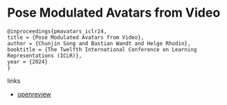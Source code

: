 # Pose Modulated Avatars from Video

```
@inproceedings{pmavatars_iclr24,
title = {Pose Modulated Avatars from Video},
author = {Chunjin Song and Bastian Wandt and Helge Rhodin},
booktitle = {The Twelfth International Conference on Learning Representations (ICLR)},
year = {2024}
}
```

links
- [openreview](https://openreview.net/forum?id=5t44vPlv9x)
